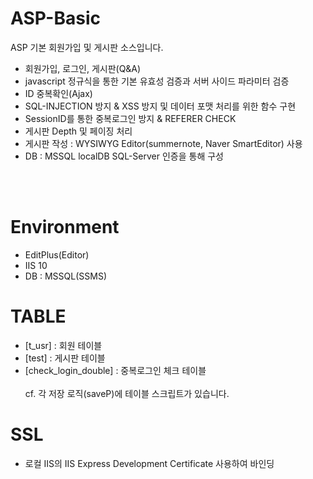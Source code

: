# ASP-Basic
ASP 기본 회원가입 및 게시판 소스입니다.

- 회원가입, 로그인, 게시판(Q&A)
- javascript 정규식을 통한 기본 유효성 검증과 서버 사이드 파라미터 검증
- ID 중복확인(Ajax)
- SQL-INJECTION 방지 & XSS 방지 및 데이터 포맷 처리를 위한 함수 구현
- SessionID를 통한 중복로그인 방지 & REFERER CHECK
- 게시판 Depth 및 페이징 처리
- 게시판 작성 : WYSIWYG Editor(summernote, Naver SmartEditor) 사용
- DB : MSSQL localDB SQL-Server 인증을 통해 구성
<br/>
<br/>

# Environment
- EditPlus(Editor) <br>
- IIS 10 <br>
- DB : MSSQL(SSMS) <br>
# TABLE    
- [t_usr] :               회원 테이블           <br/>
- [test] :                게시판 테이블         <br/>
- [check_login_double] :  중복로그인 체크 테이블 <br/>    
cf. 각 저장 로직(saveP)에 테이블 스크립트가 있습니다.<br/>
# SSL 
- 로컬 IIS의 IIS Express Development Certificate 사용하여 바인딩 <br/>
